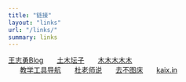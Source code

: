 ```yaml
---
title: "链接"
layout: "links"
url: "/links/"
summary: links
---
```

[王志勇Blog](http://www.auiou.com/)
&nbsp;&nbsp;&nbsp;&nbsp;&nbsp;&nbsp;[土木坛子](https://tumutanzi.com/)
&nbsp;&nbsp;&nbsp;&nbsp;&nbsp;&nbsp;[木木木木木](https://immmmm.com/)	
&nbsp;&nbsp;&nbsp;&nbsp;&nbsp;&nbsp;[教学工具导航](https://edui.fun/)	
&nbsp;&nbsp;&nbsp;&nbsp;&nbsp;&nbsp;[杜老师说](https://dusays.com/)	
&nbsp;&nbsp;&nbsp;&nbsp;&nbsp;&nbsp;[去不图床](https://7bu.top/)
&nbsp;&nbsp;&nbsp;&nbsp;&nbsp;&nbsp;[kaix.in](https://kaix.in/)
